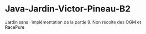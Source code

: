 # Java-Jardin-Victor-Pineau-B2
Jardin sans l'implémentation de la partie 9. Non récolte des OGM et RacePure.
